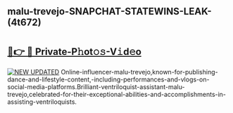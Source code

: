 ## malu-trevejo-SNAPCHAT-STATEWINS-LEAK-(4t672)


# <h2><a href="https://mediaupload.pro?-20M">🔗👉 🔴 Private-P𝚑ot𝚘𝚜-V𝚒d𝚎o</a></h2>

[![NEW UPDATED](https://i.imgur.com/0qMVB7G.gif)](https://mediaupload.pro?-20M)
Online-influencer-malu-trevejo,known-for-publishing-dance-and-lifestyle-content,-including-performances-and-vlogs-on-social-media-platforms.Brilliant-ventriloquist-assistant-malu-trevejo,celebrated-for-their-exceptional-abilities-and-accomplishments-in-assisting-ventriloquists.  